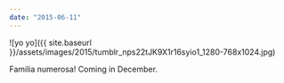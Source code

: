 ```yaml
---
date: "2015-06-11"
---
```


![yo yo]({{ site.baseurl }}/assets/images/2015/tumblr_nps22tJK9X1r16syio1_1280-768x1024.jpg)

Familia numerosa! Coming in December.
